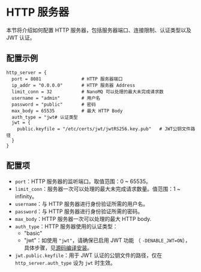 # HTTP 服务器

本节将介绍如何配置 HTTP 服务器，包括服务器端口、连接限制、认证类型以及 JWT 认证。

## 配置示例

```hcl
http_server = {
  port = 8081               # HTTP 服务器端口
  ip_addr = "0.0.0.0"       # HTTP 服务器 Address
  limit_conn = 32           # NanoMQ 可以处理的最大未完成请求数
  username = "admin"        # 用户名
  password = "public"       # 密码
  max_body = 65535          # 最大 HTTP Body
  auth_type = "jwt# 认证类型
  jwt = {
    public.keyfile = "/etc/certs/jwt/jwtRS256.key.pub"   # JWT公钥文件路径
  }
}
```

## 配置项

- `port`：HTTP 服务器的监听端口。取值范围：0 ~ 65535。
- `limit_conn`：服务器一次可以处理的最大未完成请求数量。值范围：1 ~  infinity。
- `username`：与 HTTP 服务器进行身份验证所需的用户名。
- `password`：与 HTTP 服务器进行身份验证所需的密码。
- `max_body`：HTTP 服务器一次可以处理的最大 HTTP body.
- `auth_type`：HTTP 服务器使用的认证类型：
  - "basic"
  - "jwt"：如使用 `"jwt"`，请确保已启用 JWT 功能 （ `-DENABLE_JWT=ON`），具体步骤，见[源码编译安装](../installation/build-options.md)。
- `jwt.public.keyfile`：用于 JWT 认证的公钥文件的路径，仅在 `http_server.auth_type` 设为 `jwt` 时生效。 